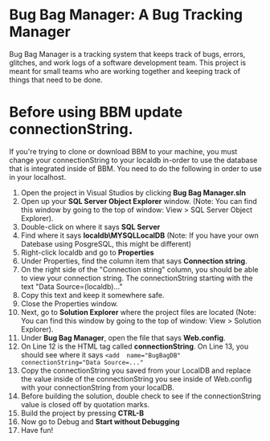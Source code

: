 # Bug Bag Manager: A Bug Tracking Manager

Bug Bag Manager is a tracking system that keeps track of bugs, errors, glitches, and work logs of a software development team. This project is meant for small teams who are working together and keeping track of things that need to be done.


# Before using BBM update connectionString. 
If you're trying to clone or download BBM to your machine, you must change your connectionString to your localdb in-order to use the database that is integrated inside of BBM. You need to do the following in order to use in your localhost. 
 1. Open the project in Visual Studios by clicking **Bug Bag Manager.sln**
 2. Open up your **SQL Server Object Explorer** window. (Note: You can find this window by going to the top of window: View > SQL Server Object Explorer). 
 3. Double-click on where it says **SQL Server**
 4. Find where it says **localdb\MYSQLLocalDB** (Note: If you have your own Datebase using PosgreSQL, this might be different)
 5. Right-click localdb and go to **Properties**
 6. Under Properties, find the column item that says **Connection string**. 
 7. On the right side of the "Connection string" column, you should be able to view your connection string. The connectionString starting with the text "Data Source=(localdb)..." 
 8. Copy this text and keep it somewhere safe.
 9. Close the Properties window.
 10. Next, go to **Solution Explorer** where the project files are located (Note: You can find this window by going to the top of window: View > Solution Explorer).  
 11. Under **Bug Bag Manager**, open the file that says **Web.config**.
 12. On Line 12 is the HTML tag called **connectionString**. On Line 13, you should see where it says  `<add  name="BugBagDB"  connectionString="Data Source=..."`
 14. Copy the connectionString you saved from your LocalDB and replace the value inside of the connectionString you see inside of Web.config with your connectionString from your localDB. 
 15. Before building the solution, double check to see if the connectionString value is closed off by quotation marks.
 16. Build the project by pressing **CTRL-B**
 17. Now go to Debug and **Start without Debugging**
 18. Have fun! 
